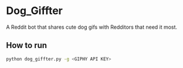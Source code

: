 # Dog_Giffter
A Reddit bot that shares cute dog gifs with Redditors that need it most.

## How to run
```bash
python dog_giffter.py -g <GIPHY API KEY>
```
